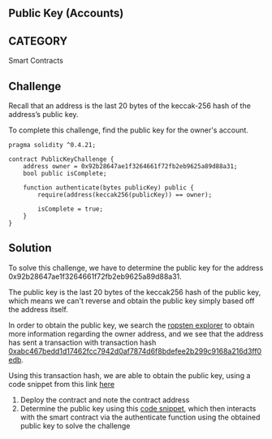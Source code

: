 ## Public Key (Accounts)

## CATEGORY

Smart Contracts

## Challenge

Recall that an address is the last 20 bytes of the keccak-256 hash of the address’s public key.

To complete this challenge, find the public key for the owner's account.

```
pragma solidity ^0.4.21;

contract PublicKeyChallenge {
    address owner = 0x92b28647ae1f3264661f72fb2eb9625a89d88a31;
    bool public isComplete;

    function authenticate(bytes publicKey) public {
        require(address(keccak256(publicKey)) == owner);

        isComplete = true;
    }
}
```

## Solution

To solve this challenge, we have to determine the public key for the address 0x92b28647ae1f3264661f72fb2eb9625a89d88a31.

The public key is the last 20 bytes of the keccak256 hash of the public key, which means we can't reverse and obtain the public key simply based off the address itself.

In order to obtain the public key, we search the [ropsten explorer](https://ropsten.etherscan.io/address/0x92b28647ae1f3264661f72fb2eb9625a89d88a31) to obtain more information regarding the owner address, and we see that the address has sent a transaction with transaction hash [0xabc467bedd1d17462fcc7942d0af7874d6f8bdefee2b299c9168a216d3ff0edb](https://ropsten.etherscan.io/tx/0xabc467bedd1d17462fcc7942d0af7874d6f8bdefee2b299c9168a216d3ff0edb).

Using this transaction hash, we are able to obtain the public key, using a code snippet from this link [here](https://ethereum.stackexchange.com/questions/78815/ethers-js-recover-public-key-from-contract-deployment-via-v-r-s-values)

1. Deploy the contract and note the contract address
2. Determine the public key using this [code snippet](./solution.js), which then interacts with the smart contract via the authenticate function using the obtained public key to solve the challenge
